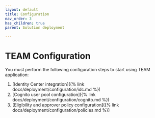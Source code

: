 ```yaml
---
layout: default
title: Configuration
nav_order: 3
has_children: true
parent: Solution deployment

---
```


# TEAM Configuration

You must perform the following configuration steps to start using TEAM application:
1. [Identity Center integration]({% link docs/deployment/configuration/idc.md %})
2. [Cognito user pool configuration]({% link docs/deployment/configuration/cognito.md %})
3. [Eligibility and approver policy configuration]({% link docs/deployment/configuration/policies.md %})
